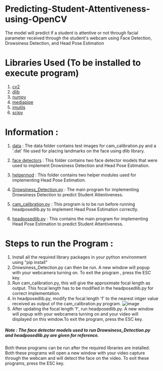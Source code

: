 # Predicting-Student-Attentiveness-using-OpenCV
The model will predict if a student is attentive or not through facial parameter received through the student's webcam using Face Detection, Drowsiness Detection, and Head Pose Estimation

# Libraries Used (To be installed to execute program)
1. [cv2](https://pypi.org/project/opencv-python/)
2. [dlib](http://dlib.net/)
3. [numpy](https://numpy.org/install/)
4. [mediapipe](https://google.github.io/mediapipe/getting_started/install.html)
5. [imutils](https://pypi.org/project/imutils/#files)
6. [scipy](https://scipy.org/install/)

# Information :
1. [data](data) : The data folder contains test images for cam_calibration.py and a '.dat' file used for placing landmarks on the face using dlib library.
2. [face detectors](face%20detectors) : This folder contains two face detector models that were used to implement Drowsiness Detection and Head Pose Estimation.
3. [helpermod](helpermod) : This folder contains two helper modules used for implementing Head Pose Estimation.

4. [Drowsiness_Detection.py](Drowsiness_Detection.py) : The main program for implementing Drowsiness Detection to predict Student Attentiveness.
5. [cam_calibration.py](cam_calibration.py) : This program is to be run before running headposedlib.py to implement Head Pose Estimation correctly.
6. [headposedlib.py](headposedlib.py) : This contains the main program for implementing Head Pose Estimation to predict Student Attentiveness.

# Steps to run the Program :
1. Install all the required library packages in your python environment using "pip install"
2. Drowsiness_Detection.py can then be run. A new window will popup with your webcamera turning on. To exit the program , press the ESC key.
3. Run cam_calibration.py, this will give the approximate focal length as output. This focal length has to be modified in the headposedlib.py for correct implementation.
4. In headposedlib.py, modify the focal length 'f' to the nearest intger value received as output of the cam_calibration.py program.
![image](https://user-images.githubusercontent.com/78135669/145556212-e2795a21-58cd-4875-a7ac-1782cf889519.png)
5. After updating the focal length 'f', run headposedlib.py. A new window will popup with your webcamera turning on and your video will displayed on this window.To exit the program, press the ESC key.

##### Note : The face detector models used to run Drowsiness_Detection.py and headposedlib.py are given for reference.
Both these programs can be run after the required libraries are installed. Both these programs will open a new window with your video capture through the webcam and will detect the face on the video. To exit these programs, press the ESC key. 
